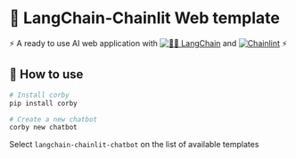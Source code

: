# 🤖 LangChain-Chainlit Web template

⚡ A ready to use AI web application with [![🦜️🔗 LangChain](https://img.shields.io/badge/🦜️🔗_LangChain-blue)](https://github.com/hwchase17/langchain) and [![Chainlint](https://img.shields.io/badge/Chainlint-blueviolet)](https://docs.chainlit.io/overview) ⚡

## 🚀 How to use

```bash
# Install corby
pip install corby

# Create a new chatbot
corby new chatbot
```

Select `langchain-chainlit-chatbot` on the list of available templates